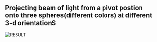 ## Projecting beam of light from a pivot postion onto three spheres(different colors) at different 3-d orientationS

![RESULT](https://github.com/CHIRANJEET1729DAS/GPU_programming_OpenGL_simulations/blob/main/Ray_Tracing/output_.png)
